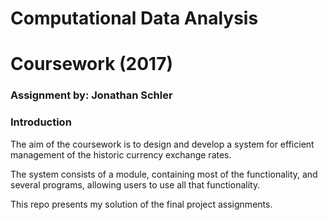 # Computational Data Analysis

# Coursework (2017)
### Assignment by: Jonathan Schler

### Introduction

The aim of the coursework is to design and develop a system for efficient management of the historic
currency exchange rates.

The system consists of a module, containing most of the functionality, and several programs, allowing users
to use all that functionality.

This repo presents my solution of the final project assignments.
